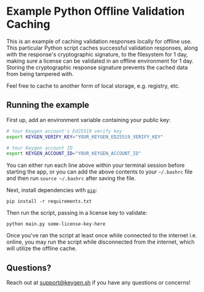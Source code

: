 # Example Python Offline Validation Caching

This is an example of caching validation responses locally for offline use. This particular Python script caches successful validation responses, along with the response's cryptographic signature, to the filesystem for 1 day, making sure a license can be validated in an offline environment for 1 day. Storing the cryptographic response signature prevents the cached data from being tampered with.

Feel free to cache to another form of local storage, e.g. registry, etc.

## Running the example

First up, add an environment variable containing your public key:

```bash
# Your Keygen account's Ed25519 verify key
export KEYGEN_VERIFY_KEY="YOUR_KEYGEN_ED25519_VERIFY_KEY"

# Your Keygen account ID
export KEYGEN_ACCOUNT_ID="YOUR_KEYGEN_ACCOUNT_ID"
```

You can either run each line above within your terminal session before starting the app, or you can add the above contents to your `~/.bashrc` file and then run `source ~/.bashrc` after saving the file.

Next, install dependencies with [`pip`](https://packaging.python.org/):

```
pip install -r requirements.txt
```

Then run the script, passing in a license key to validate:

```
python main.py some-license-key-here
```

Once you've ran the script at least once while connected to the internet i.e. online, you may run the script while disconnected from the internet, which will utilize the offline cache.

## Questions?

Reach out at [support@keygen.sh](mailto:support@keygen.sh) if you have any
questions or concerns!
